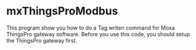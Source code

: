# mxThingsProModbus
 This program show you how to do a Tag writen command for Moxa ThingsPro gateway software.
 Before you use this code, you should setup the ThingsPro gateway first.
 
 
